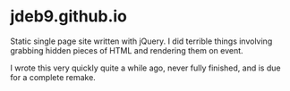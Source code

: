# jdeb9.github.io

Static single page site written with jQuery. I did terrible things involving grabbing hidden pieces of HTML and rendering them on event.

I wrote this very quickly quite a while ago, never fully finished, and is due for a complete remake.
